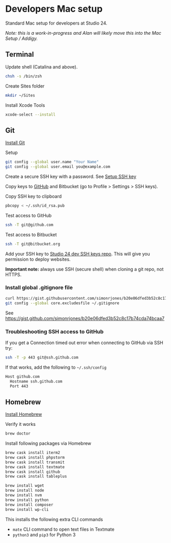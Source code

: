 # Developers Mac setup 

Standard Mac setup for developers at Studio 24.

_Note: this is a work-in-progress and Alan will likely move this into the Mac Setup / Addigy._

## Terminal

Update shell (Catalina and above).

```bash
chsh -s /bin/zsh
```

Create Sites folder

```bash
mkdir ~/Sites
```

Install Xcode Tools

```bash
xcode-select --install
```

## Git

[Install Git](https://git-scm.com/download/mac)

Setup

```bash
git config --global user.name "Your Name"
git config --global user.email you@example.com
```

Create a secure SSH key with a password. See [Setup SSH key](https://help.github.com/en/github/authenticating-to-github/generating-a-new-ssh-key-and-adding-it-to-the-ssh-agent)

Copy keys to [GitHub](https://github.com/settings/keys) and Bitbucket (go to Profile > Settings > SSH keys).

Copy SSH key to clipboard

```bash
pbcopy < ~/.ssh/id_rsa.pub
```

Test access to GitHub

```bash
ssh -T git@github.com
```

Test access to Bitbucket

```bash
ssh -T git@bitbucket.org
```

Add your SSH key to [Studio 24 dev SSH keys repo](https://bitbucket.org/studio24/ssh-keys). This will give you permission to deploy websites.

**Important note:** always use SSH (secure shell) when cloning a git repo, not HTTPS.

### Install global .gitignore file

```bash
curl https://gist.githubusercontent.com/simonrjones/b20e06dfed3b52c8c17b74cda74bcaa7/raw/b78800019c9c0dfdd0f815edacc06fc37e02bad3/.gitignore > ~/.gitignore 
git config --global core.excludesfile ~/.gitignore
```

See https://gist.github.com/simonrjones/b20e06dfed3b52c8c17b74cda74bcaa7

### Troubleshooting SSH access to GitHub

If you get a Connection timed out error when connecting to GitHub via SSH try:

```bash
ssh -T -p 443 git@ssh.github.com
```

If that works, add the following to `~/.ssh/config`

```bash
Host github.com
  Hostname ssh.github.com
  Port 443
```

## Homebrew

[Install Homebrew](https://brew.sh)

Verify it works

```bash
brew doctor
```

Install following packages via Homebrew

```bash
brew cask install iterm2
brew cask install phpstorm
brew cask install transmit
brew cask install textmate
brew cask install github
brew cask install tableplus

brew install wget
brew install node
brew install nvm
brew install python
brew install composer
brew install wp-cli
```

This installs the following extra CLI commands

* `mate` CLI command to open text files in Textmate
* `python3` and `pip3` for Python 3
